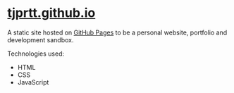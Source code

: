# [tjprtt.github.io](https://tjprtt.github.io)

A static site hosted on [GitHub Pages](https://pages.github.com/) to be a personal website, portfolio and development sandbox.

Technologies used:
* HTML
* CSS
* JavaScript
